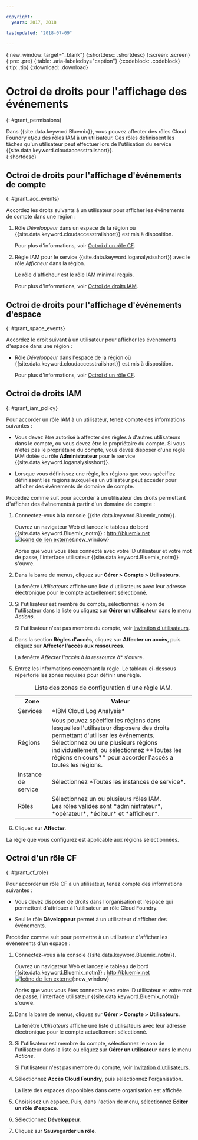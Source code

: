 ```yaml
---

copyright:
  years: 2017, 2018

lastupdated: "2018-07-09"

---
```


{:new_window: target="_blank"}
{:shortdesc: .shortdesc}
{:screen: .screen}
{:pre: .pre}
{:table: .aria-labeledby="caption"}
{:codeblock: .codeblock}
{:tip: .tip}
{:download: .download}


# Octroi de droits pour l'affichage des événements
{: #grant_permissions}

Dans {{site.data.keyword.Bluemix}}, vous pouvez affecter des rôles Cloud Foundry et/ou des rôles IAM à un utilisateur. Ces rôles définissent les tâches qu'un utilisateur peut effectuer lors de l'utilisation du service {{site.data.keyword.cloudaccesstrailshort}}.   
{:shortdesc}

## Octroi de droits pour l'affichage d'événements de compte
{: #grant_acc_events}

Accordez les droits suivants à un utilisateur pour afficher les événements de compte dans une région :

1. Rôle *Développeur* dans un espace de la région où {{site.data.keyword.cloudaccesstrailshort}} est mis à disposition.  

    Pour plus d'informations, voir [Octroi d'un rôle CF](/docs/services/cloud-activity-tracker/how-to/grant_permissions.html#grant_cf_role).

2. Règle IAM pour le service {{site.data.keyword.loganalysisshort}} avec le rôle *Afficheur* dans la région. 

    Le rôle d'afficheur est le rôle IAM minimal requis. 
	
	Pour plus d'informations, voir [Octroi de droits IAM](/docs/services/cloud-activity-tracker/how-to/grant_permissions.html#grant_iam_policy).


## Octroi de droits pour l'affichage d'événements d'espace
{: #grant_space_events}

Accordez le droit suivant à un utilisateur pour afficher les événements d'espace dans une région :

* Rôle *Développeur* dans l'espace de la région où {{site.data.keyword.cloudaccesstrailshort}} est mis à disposition.  

    Pour plus d'informations, voir [Octroi d'un rôle CF](/docs/services/cloud-activity-tracker/how-to/grant_permissions.html#grant_cf_role).


## Octroi de droits IAM
{: #grant_iam_policy}

Pour accorder un rôle IAM à un utilisateur, tenez compte des informations suivantes :

* Vous devez être autorisé à affecter des règles à d'autres utilisateurs dans le compte, ou vous devez être le propriétaire du compte. Si vous n'êtes pas le propriétaire du compte, vous devez disposer d'une règle IAM dotée du rôle **Administrateur** pour le service {{site.data.keyword.loganalysisshort}}. 

* Lorsque vous définissez une règle, les régions que vous spécifiez définissent les régions auxquelles un utilisateur peut accéder pour afficher des événements de domaine de compte. 

Procédez comme suit pour accorder à un utilisateur des droits permettant d'afficher des événements à partir d'un domaine de compte :

1. Connectez-vous à la console {{site.data.keyword.Bluemix_notm}}.

    Ouvrez un navigateur Web et lancez le tableau de bord {{site.data.keyword.Bluemix_notm}} : [http://bluemix.net ![Icône de lien externe](../../../icons/launch-glyph.svg "Icône de lien externe")](http://bluemix.net){:new_window}
	
	Après que vous vous êtes connecté avec votre ID utilisateur et votre mot de passe, l'interface utilisateur {{site.data.keyword.Bluemix_notm}} s'ouvre.

2. Dans la barre de menus, cliquez sur **Gérer > Compte > Utilisateurs**. 

    La fenêtre *Utilisateurs* affiche une liste d'utilisateurs avec leur adresse électronique pour le compte actuellement sélectionné.
	
3. Si l'utilisateur est membre du compte, sélectionnez le nom de l'utilisateur dans la liste ou cliquez sur **Gérer un utilisateur** dans le menu *Actions*.

    Si l'utilisateur n'est pas membre du compte, voir [Invitation d'utilisateurs](/docs/iam/iamuserinv.html#iamuserinv).

4. Dans la section **Règles d'accès**, cliquez sur **Affecter un accès**, puis cliquez sur **Affecter l'accès aux ressources**.

    La fenêtre *Affecter l'accès à la ressource à** s'ouvre.

5. Entrez les informations concernant la règle. Le tableau ci-dessous répertorie les zones requises pour définir une règle. 

    <table>
	  <caption>Liste des zones de configuration d'une règle IAM.</caption>
	  <tr>
	    <th>Zone</th>
		<th>Valeur</th>
	  </tr>
	  <tr>
	    <td>Services</td>
		<td>*IBM Cloud Log Analysis*</td>
	  </tr>	  
	  <tr>
	    <td>Régions</td>
		<td>Vous pouvez spécifier les régions dans lesquelles l'utilisateur disposera des droits permettant d'utiliser les événements. Sélectionnez ou une plusieurs régions individuellement, ou sélectionnez **Toutes les régions en cours** pour accorder l'accès à toutes les régions.</td>
	  </tr>
	  <tr>
	    <td>Instance de service</td>
		<td>Sélectionnez *Toutes les instances de service*.</td>
	  </tr>
	  <tr>
	    <td>Rôles</td>
		<td>Sélectionnez un ou plusieurs rôles IAM. <br>Les rôles valides sont *administrateur*, *opérateur*, *éditeur* et *afficheur*. </td>
	  </tr>
     </table>
	
6. Cliquez sur **Affecter**.
	
La règle que vous configurez est applicable aux régions sélectionnées. 


## Octroi d'un rôle CF
{: #grant_cf_role}

Pour accorder un rôle CF à un utilisateur, tenez compte des informations suivantes :

* Vous devez disposer de droits dans l'organisation et l'espace qui permettent d'attribuer à l'utilisateur un rôle Cloud Foundry.  

* Seul le rôle **Développeur** permet à un utilisateur d'afficher des événements. 

Procédez comme suit pour permettre à un utilisateur d'afficher les événements d'un espace :

1. Connectez-vous à la console {{site.data.keyword.Bluemix_notm}}.

    Ouvrez un navigateur Web et lancez le tableau de bord {{site.data.keyword.Bluemix_notm}} : [http://bluemix.net ![Icône de lien externe](../../../icons/launch-glyph.svg "Icône de lien externe")](http://bluemix.net){:new_window}
	
	Après que vous vous êtes connecté avec votre ID utilisateur et votre mot de passe, l'interface utilisateur {{site.data.keyword.Bluemix_notm}} s'ouvre.

2. Dans la barre de menus, cliquez sur **Gérer > Compte > Utilisateurs**. 

    La fenêtre *Utilisateurs* affiche une liste d'utilisateurs avec leur adresse électronique pour le compte actuellement sélectionné.
	
3. Si l'utilisateur est membre du compte, sélectionnez le nom de l'utilisateur dans la liste ou cliquez sur **Gérer un utilisateur** dans le menu *Actions*.

    Si l'utilisateur n'est pas membre du compte, voir [Invitation d'utilisateurs](/docs/iam/iamuserinv.html#iamuserinv).

4. Sélectionnez **Accès Cloud Foundry**, puis sélectionnez l'organisation.

    La liste des espaces disponibles dans cette organisation est affichée.

5. Choisissez un espace. Puis, dans l'action de menu, sélectionnez **Editer un rôle d'espace**.

6. Sélectionnez **Développeur**.
	
7. Cliquez sur **Sauvegarder un rôle**.





